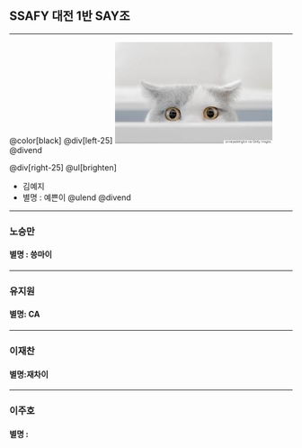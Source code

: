 
## SSAFY 대전 1반 SAY조
---
@color[black]
@div[left-25] 
![cat](./img/cat.jpg)
@divend

@div[right-25] 
@ul[brighten]
* 김예지
* 별명 : 예쁜이
@ulend 
@divend
---
### 노승만

#### 별명 : 씅마이

---

### 유지원

#### 별명: CA

---

### 이재찬

#### 별명:재차이

---

### 이주호

#### 별명 : 


